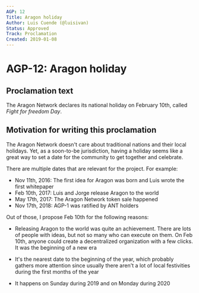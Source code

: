 ```yaml
---
AGP: 12
Title: Aragon holiday
Author: Luis Cuende (@luisivan)
Status: Approved
Track: Proclamation
Created: 2019-01-08
---
```


# AGP-12: Aragon holiday

## Proclamation text

The Aragon Network declares its national holiday on February 10th, called *Fight for freedom Day*.

## Motivation for writing this proclamation

The Aragon Network doesn't care about traditional nations and their local holidays. Yet, as a soon-to-be jurisdiction, having a holiday seems like a great way to set a date for the community to get together and celebrate.

There are multiple dates that are relevant for the project. For example:

- Nov 11th, 2016: The first idea for Aragon was born and Luis wrote the first whitepaper
- Feb 10th, 2017: Luis and Jorge release Aragon to the world
- May 17th, 2017: The Aragon Network token sale happened
- Nov 17th, 2018: AGP-1 was ratified by ANT holders



Out of those, I propose Feb 10th for the following reasons:

- Releasing Aragon to the world was quite an achievement. There are lots of people with ideas, but not so many who can execute on them. On Feb 10th, anyone could create a decentralized organization with a few clicks. It was the beginning of a new era
- It's the nearest date to the beginning of the year, which probably gathers more attention since usually there aren't a lot of local festivities during the first months of the year

- It happens on Sunday during 2019 and on Monday during 2020
